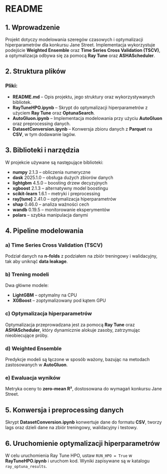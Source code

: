 # README

## 1. Wprowadzenie
Projekt dotyczy modelowania szeregów czasowych i optymalizacji hiperparametrów dla konkursu Jane Street. Implementacja wykorzystuje podejście **Weighted Ensemble** oraz **Time Series Cross Validation (TSCV)**, a optymalizacja odbywa się za pomocą **Ray Tune** oraz **ASHAScheduler**.

## 2. Struktura plików

### Pliki:

- **README.md** – Opis projektu, jego struktury oraz wykorzystywanych bibliotek.
- **RayTuneHPO.ipynb** – Skrypt do optymalizacji hiperparametrów z użyciem **Ray Tune** oraz **OptunaSearch**.
- **AutoGluon.ipynb** – Implementacja modelowania przy użyciu **AutoGluon** oraz preprocessing danych.
- **DatasetConversion.ipynb** – Konwersja zbioru danych z **Parquet** na **CSV**, w tym dodawanie lagów.

## 3. Biblioteki i narzędzia
W projekcie używane są następujące biblioteki:

- **numpy** 2.1.3 – obliczenia numeryczne
- **dask** 2025.1.0 – obsługa dużych zbiorów danych
- **lightgbm** 4.5.0 – boosting drzew decyzyjnych
- **xgboost** 2.1.3 – alternatywny model boostingu
- **scikit-learn** 1.6.1 – metryki i preprocessing
- **ray[tune]** 2.41.0 – optymalizacja hiperparametrów
- **shap** 0.46.0 – analiza ważności cech
- **wandb** 0.19.5 – monitorowanie eksperymentów
- **polars** – szybka manipulacja danymi

## 4. Pipeline modelowania

### a) Time Series Cross Validation (TSCV)
Podział danych na **n-folds** z podziałem na zbiór treningowy i walidacyjny, tak aby uniknąć **data leakage**.

### b) Trening modeli
Dwa główne modele:
- **LightGBM** – optymalny na CPU
- **XGBoost** – zoptymalizowany pod kątem GPU

### c) Optymalizacja hiperparametrów
Optymalizacja przeprowadzana jest za pomocą **Ray Tune** oraz **ASHAScheduler**, który dynamicznie alokuje zasoby, zatrzymując nieobiecujące próby.

### d) Weighted Ensemble
Predykcje modeli są łączone w sposób ważony, bazując na metodach zastosowanych w **AutoGluon**.

### e) Ewaluacja wyników
Metryka oceny to **zero-mean R²**, dostosowana do wymagań konkursu Jane Street.

## 5. Konwersja i preprocessing danych
Skrypt **DatasetConversion.ipynb** konwertuje dane do formatu **CSV**, tworzy lags oraz dzieli dane na zbiór treningowy, walidacyjny i testowy.

## 6. Uruchomienie optymalizacji hiperparametrów
W celu uruchomienia Ray Tune HPO, ustaw `RUN_HPO = True` w **RayTuneHPO.ipynb** i uruchom kod. Wyniki zapisywane są w katalogu `ray_optuna_results`.

